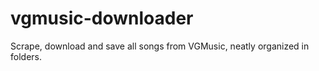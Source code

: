 # vgmusic-downloader
Scrape, download and save all songs from VGMusic, neatly organized in folders.

